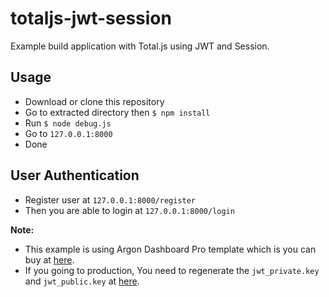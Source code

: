 # totaljs-jwt-session
Example build application with Total.js using JWT and Session.

## Usage
- Download or clone this repository
- Go to extracted directory then `$ npm install`
- Run `$ node debug.js`
- Go to `127.0.0.1:8000`
- Done

## User Authentication
- Register user at `127.0.0.1:8000/register`
- Then you are able to login at `127.0.0.1:8000/login`

**Note:**
- This example is using Argon Dashboard Pro template which is you can buy at [here](https://demos.creative-tim.com/argon-dashboard-pro/).
- If you going to production, You need to regenerate the `jwt_private.key` and `jwt_public.key` at [here](http://travistidwell.com/jsencrypt/demo/).